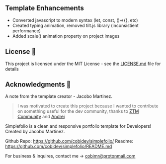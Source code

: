 ## Template Enhancements 
- Converted javascript to modern syntax (let, const, ()=>{}, etc)
- Created typing animation, removed tilt.js library (inconsistient performance)
- Added scale() animation property on project images 

## License 📄
This project is licensed under the MIT License - see the [LICENSE.md](LICENSE.md) file for details

## Acknowledgments 🎁
A note from the template creator - Jacobo Martinez.
> I was motivated to create this project because I wanted to contribute on something useful for the dev community, thanks to [ZTM Community](https://github.com/zero-to-mastery) and [Andrei](https://github.com/aneagoie)

Simplefolio is a clean and responsive portfolio template for Developers!
Created by Jacobo Martinez.

Github Repo: https://github.com/cobidev/simplefolio/
Readme: https://github.com/cobidev/simplefolio/README.md

For business & inquires, contact me -> cobimr@protonmail.com
